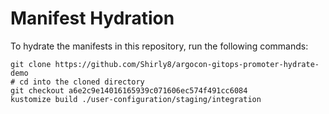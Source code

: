 # Manifest Hydration

To hydrate the manifests in this repository, run the following commands:

```shell
git clone https://github.com/Shirly8/argocon-gitops-promoter-hydrate-demo
# cd into the cloned directory
git checkout a6e2c9e14016165939c071606ec574f491cc6084
kustomize build ./user-configuration/staging/integration
```
